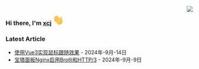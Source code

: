 <img align="right" src="https://github-readme-stats.vercel.app/api/?username=ixcj&show_icons=true&hide_title=true&include_all_commits=true&locale=cn" />

### Hi there, I'm <a href="https://xcj.im" target="_blank">xcj</a> <img src="https://raw.githubusercontent.com/ixcj/ixcj/main/assets/images/wave.gif" width="30px">

### Latest Article
<!-- blog start -->
- [使用Vue3实现鼠标跟随效果](https://blog.xcj.pw/archives/shi-yong-vue3-shi-xian-shu-biao-gen-sui-xiao-guo) - 2024年-9月-14日
- [宝塔面板Nginx启用Brotli和HTTP/3](https://blog.xcj.pw/archives/bao-ta-mian-ban-nginxqi-yong-brotlihe-http-3) - 2024年-9月-9日
<!-- blog end -->
